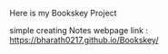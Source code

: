Here is my Bookskey Project <br>

simple creating Notes webpage link : https://bharath0217.github.io/Bookskey/
